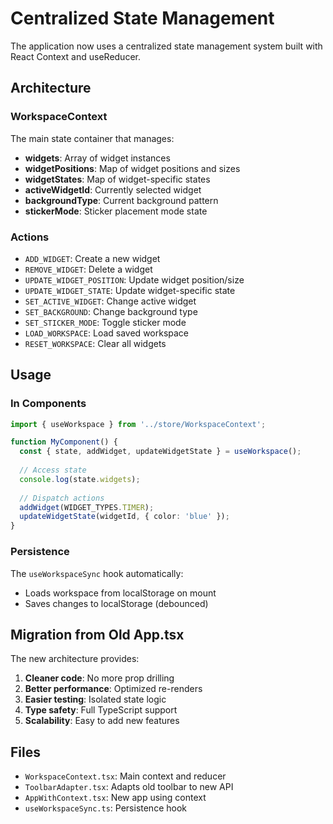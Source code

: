 # Centralized State Management

The application now uses a centralized state management system built with React Context and useReducer.

## Architecture

### WorkspaceContext
The main state container that manages:
- **widgets**: Array of widget instances
- **widgetPositions**: Map of widget positions and sizes
- **widgetStates**: Map of widget-specific states
- **activeWidgetId**: Currently selected widget
- **backgroundType**: Current background pattern
- **stickerMode**: Sticker placement mode state

### Actions
- `ADD_WIDGET`: Create a new widget
- `REMOVE_WIDGET`: Delete a widget
- `UPDATE_WIDGET_POSITION`: Update widget position/size
- `UPDATE_WIDGET_STATE`: Update widget-specific state
- `SET_ACTIVE_WIDGET`: Change active widget
- `SET_BACKGROUND`: Change background type
- `SET_STICKER_MODE`: Toggle sticker mode
- `LOAD_WORKSPACE`: Load saved workspace
- `RESET_WORKSPACE`: Clear all widgets

## Usage

### In Components
```typescript
import { useWorkspace } from '../store/WorkspaceContext';

function MyComponent() {
  const { state, addWidget, updateWidgetState } = useWorkspace();
  
  // Access state
  console.log(state.widgets);
  
  // Dispatch actions
  addWidget(WIDGET_TYPES.TIMER);
  updateWidgetState(widgetId, { color: 'blue' });
}
```

### Persistence
The `useWorkspaceSync` hook automatically:
- Loads workspace from localStorage on mount
- Saves changes to localStorage (debounced)

## Migration from Old App.tsx

The new architecture provides:
1. **Cleaner code**: No more prop drilling
2. **Better performance**: Optimized re-renders
3. **Easier testing**: Isolated state logic
4. **Type safety**: Full TypeScript support
5. **Scalability**: Easy to add new features

## Files

- `WorkspaceContext.tsx`: Main context and reducer
- `ToolbarAdapter.tsx`: Adapts old toolbar to new API
- `AppWithContext.tsx`: New app using context
- `useWorkspaceSync.ts`: Persistence hook
